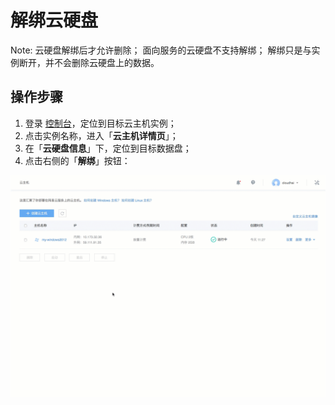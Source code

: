 # 解绑云硬盘

<span>Note:</span>
云硬盘解绑后才允许删除；
面向服务的云硬盘不支持解绑；
解绑只是与实例断开，并不会删除云硬盘上的数据。

## 操作步骤

1. 登录 [控制台](https://c.163.com/dashboard#/m/win/)，定位到目标云主机实例；
2. 点击实例名称，进入「**云主机详情页**」；
3. 在「**云硬盘信息**」下，定位到目标数据盘；
4. 点击右侧的「**解绑**」按钮：

![](../image/解绑云硬盘-云主机.gif)